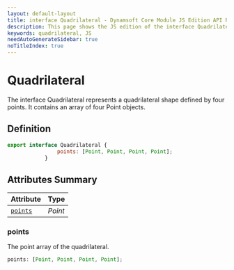 ```yaml
---
layout: default-layout
title: interface Quadrilateral - Dynamsoft Core Module JS Edition API Reference
description: This page shows the JS edition of the interface Quadrilateral in Dynamsoft Core Module.
keywords: quadrilateral, JS
needAutoGenerateSidebar: true
noTitleIndex: true
---
```


# Quadrilateral

The interface Quadrilateral represents a quadrilateral shape defined by four points. It contains an array of four Point objects.

## Definition

```js
export interface Quadrilateral {
                points: [Point, Point, Point, Point];
            }
```

## Attributes Summary
  
| Attribute | Type |
|---------- | ---- |
| [`points`](#points) | *Point* |


### points

The point array of the quadrilateral.

```js
points: [Point, Point, Point, Point];
```